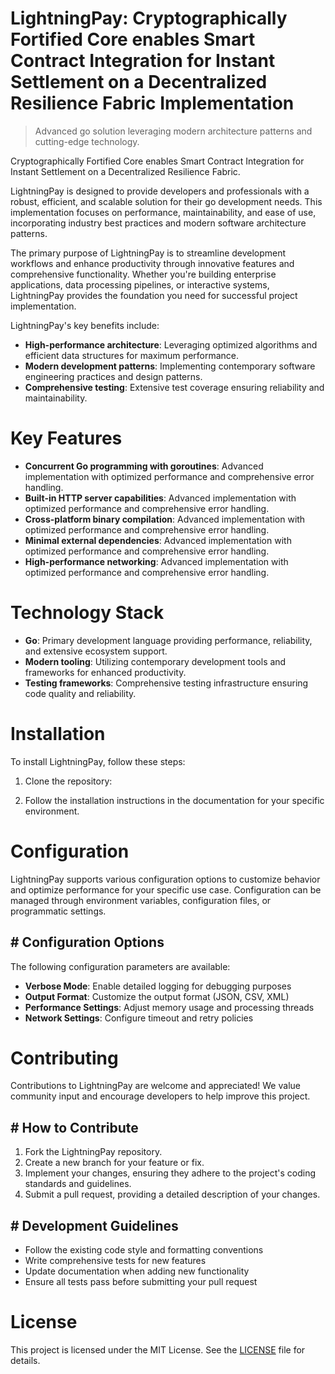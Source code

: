 <!-- fallback_LightningPay_20250803002719_67629 -->

# LightningPay: Cryptographically Fortified Core enables Smart Contract Integration for Instant Settlement on a Decentralized Resilience Fabric Implementation
> Advanced go solution leveraging modern architecture patterns and cutting-edge technology.

Cryptographically Fortified Core enables Smart Contract Integration for Instant Settlement on a Decentralized Resilience Fabric.

LightningPay is designed to provide developers and professionals with a robust, efficient, and scalable solution for their go development needs. This implementation focuses on performance, maintainability, and ease of use, incorporating industry best practices and modern software architecture patterns.

The primary purpose of LightningPay is to streamline development workflows and enhance productivity through innovative features and comprehensive functionality. Whether you're building enterprise applications, data processing pipelines, or interactive systems, LightningPay provides the foundation you need for successful project implementation.

LightningPay's key benefits include:

* **High-performance architecture**: Leveraging optimized algorithms and efficient data structures for maximum performance.
* **Modern development patterns**: Implementing contemporary software engineering practices and design patterns.
* **Comprehensive testing**: Extensive test coverage ensuring reliability and maintainability.

# Key Features

* **Concurrent Go programming with goroutines**: Advanced implementation with optimized performance and comprehensive error handling.
* **Built-in HTTP server capabilities**: Advanced implementation with optimized performance and comprehensive error handling.
* **Cross-platform binary compilation**: Advanced implementation with optimized performance and comprehensive error handling.
* **Minimal external dependencies**: Advanced implementation with optimized performance and comprehensive error handling.
* **High-performance networking**: Advanced implementation with optimized performance and comprehensive error handling.

# Technology Stack

* **Go**: Primary development language providing performance, reliability, and extensive ecosystem support.
* **Modern tooling**: Utilizing contemporary development tools and frameworks for enhanced productivity.
* **Testing frameworks**: Comprehensive testing infrastructure ensuring code quality and reliability.

# Installation

To install LightningPay, follow these steps:

1. Clone the repository:


2. Follow the installation instructions in the documentation for your specific environment.

# Configuration

LightningPay supports various configuration options to customize behavior and optimize performance for your specific use case. Configuration can be managed through environment variables, configuration files, or programmatic settings.

## # Configuration Options

The following configuration parameters are available:

* **Verbose Mode**: Enable detailed logging for debugging purposes
* **Output Format**: Customize the output format (JSON, CSV, XML)
* **Performance Settings**: Adjust memory usage and processing threads
* **Network Settings**: Configure timeout and retry policies

# Contributing

Contributions to LightningPay are welcome and appreciated! We value community input and encourage developers to help improve this project.

## # How to Contribute

1. Fork the LightningPay repository.
2. Create a new branch for your feature or fix.
3. Implement your changes, ensuring they adhere to the project's coding standards and guidelines.
4. Submit a pull request, providing a detailed description of your changes.

## # Development Guidelines

* Follow the existing code style and formatting conventions
* Write comprehensive tests for new features
* Update documentation when adding new functionality
* Ensure all tests pass before submitting your pull request

# License

This project is licensed under the MIT License. See the [LICENSE](https://github.com/ludo53/LightningPay/blob/main/LICENSE) file for details.
